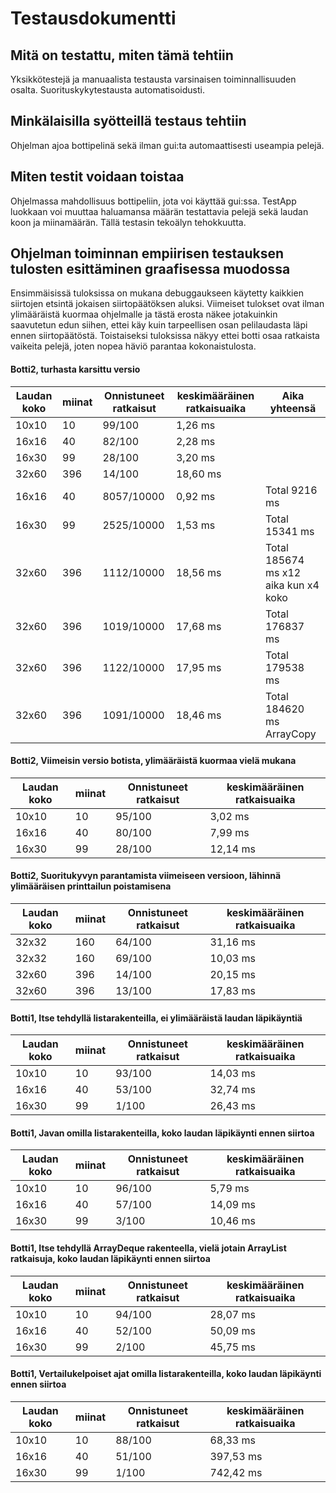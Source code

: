 # Testausdokumentti

## Mitä on testattu, miten tämä tehtiin
Yksikkötestejä ja manuaalista testausta varsinaisen toiminnallisuuden osalta. 
Suorituskykytestausta automatisoidusti.

## Minkälaisilla syötteillä testaus tehtiin
Ohjelman ajoa bottipelinä sekä ilman gui:ta automaattisesti useampia pelejä.

## Miten testit voidaan toistaa
Ohjelmassa mahdollisuus bottipeliin, jota voi käyttää gui:ssa.
TestApp luokkaan voi muuttaa haluamansa määrän testattavia pelejä sekä laudan koon ja miinamäärän. Tällä testasin tekoälyn tehokkuutta.

## Ohjelman toiminnan empiirisen testauksen tulosten esittäminen graafisessa muodossa
Ensimmäisissä tuloksissa on mukana debuggaukseen käytetty kaikkien siirtojen etsintä jokaisen siirtopäätöksen aluksi. 
Viimeiset tulokset ovat ilman ylimääräistä kuormaa ohjelmalle ja tästä erosta näkee jotakuinkin saavutetun edun siihen, 
ettei käy kuin tarpeellisen osan pelilaudasta läpi ennen siirtopäätöstä.
Toistaiseksi tuloksissa näkyy ettei botti osaa ratkaista vaikeita pelejä, joten nopea häviö parantaa kokonaistulosta.

#### Botti2, turhasta karsittu versio
Laudan koko | miinat | Onnistuneet ratkaisut | keskimääräinen ratkaisuaika | Aika yhteensä |
------------|--------|-----------------------|-----------------------------|---------------|
10x10 | 10 | 99/100 | 1,26 ms | |
16x16 | 40 | 82/100 | 2,28 ms | |
16x30 | 99 | 28/100 | 3,2‬0 ms | |
32x60 | 396 | 14/100 | 18,6‬0 ms | |
16x16 | 40 | 8057/10000 | 0,92 ms | Total 9216 ms |
16x30 | 99 | 2525/10000 | 1,53 ms | Total 15341 ms |
32x60 | 396 | 1112/10000 | 18,56 ms | Total 185674 ms x12 aika kun x4 koko |
32x60 | 396 | 1019/10000 | 17,68 ms | Total 176837 ms |
32x60 | 396 | 1122/10000 | 17,95 ms | Total  179538 ms |
32x60 | 396 | 1091/10000 | 18,46 ms | Total 184620 ms ArrayCopy |


#### Botti2, Viimeisin versio botista, ylimääräistä kuormaa vielä mukana
Laudan koko | miinat | Onnistuneet ratkaisut | keskimääräinen ratkaisuaika |
------------|--------|-----------------------|-----------------------------|
10x10 | 10 | 95/100 | 3,02 ms |
16x16 | 40 | 80/100 | 7,99 ms |
16x30 | 99 | 28/100 | 12,14‬ ms |

#### Botti2, Suoritukyvyn parantamista viimeiseen versioon, lähinnä ylimääräisen printtailun poistamisena
Laudan koko | miinat | Onnistuneet ratkaisut | keskimääräinen ratkaisuaika |
------------|--------|-----------------------|-----------------------------|
32x32 | 160 | 64/100 | 31,16 ms |
32x32 | 160 | 69/100 | 10,03 ms |
32x60 | 396 | 14/100 | 20,15‬ ms |
32x60 | 396 | 13/100 | ‬17,83 ms |

#### Botti1, Itse tehdyllä listarakenteilla, ei ylimääräistä laudan läpikäyntiä
Laudan koko | miinat | Onnistuneet ratkaisut | keskimääräinen ratkaisuaika |
------------|--------|-----------------------|-----------------------------|
10x10 | 10 | 93/100 | 14,03 ms |
16x16 | 40 | 53/100 | 32,74 ms |
16x30| 99 | 1/100 | 26,43‬ ms |

#### Botti1, Javan omilla listarakenteilla, koko laudan läpikäynti ennen siirtoa
Laudan koko | miinat | Onnistuneet ratkaisut | keskimääräinen ratkaisuaika |
------------|--------|-----------------------|-----------------------------|
10x10 | 10 | 96/100 | 5,79 ms |
16x16 | 40 | 57/100 | 14,09 ms |
16x30| 99 | 3/100 | 10,46‬ ms |

#### Botti1, Itse tehdyllä ArrayDeque rakenteella, vielä jotain ArrayList ratkaisuja, koko laudan läpikäynti ennen siirtoa
Laudan koko | miinat | Onnistuneet ratkaisut | keskimääräinen ratkaisuaika |
------------|--------|-----------------------|-----------------------------|
10x10 | 10 | 94/100 | 28,07 ms |
16x16 | 40 | 52/100 | 50,09 ms |
16x30| 99 | 2/100 | 45,75‬ ms |

#### Botti1, Vertailukelpoiset ajat omilla listarakenteilla, koko laudan läpikäynti ennen siirtoa
Laudan koko | miinat | Onnistuneet ratkaisut | keskimääräinen ratkaisuaika |
------------|--------|-----------------------|-----------------------------|
10x10 | 10 | 88/100 | 68,33 ms |
16x16 | 40 | 51/100 | 397,53 ms |
16x30| 99 | 1/100 | 742,42‬ ms |



